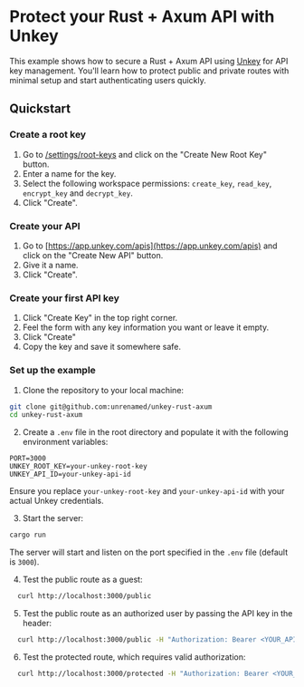 # Protect your Rust + Axum API with Unkey

This example shows how to secure a Rust + Axum API using [Unkey](https://www.unkey.com/) for API key management. You'll learn how to protect public and private routes with minimal setup and start authenticating users quickly.

## Quickstart

### Create a root key

1. Go to [/settings/root-keys](https://app.unkey.com/settings/root-key) and click on the "Create New Root Key" button.
2. Enter a name for the key.
3. Select the following workspace permissions: `create_key`, `read_key`, `encrypt_key` and `decrypt_key`.
4. Click "Create".

### Create your API

1. Go to [https://app.unkey.com/apis](https://app.unkey.com/apis) and click on the "Create New API" button.
2. Give it a name.
3. Click "Create".

### Create your first API key

1. Click "Create Key" in the top right corner.
2. Feel the form with any key information you want or leave it empty.
3. Click "Create"
4. Copy the key and save it somewhere safe.

### Set up the example

1. Clone the repository to your local machine:

```bash
git clone git@github.com:unrenamed/unkey-rust-axum
cd unkey-rust-axum
```

2. Create a `.env` file in the root directory and populate it with the following environment variables:

```env
PORT=3000
UNKEY_ROOT_KEY=your-unkey-root-key
UNKEY_API_ID=your-unkey-api-id
```

Ensure you replace `your-unkey-root-key` and `your-unkey-api-id` with your actual Unkey credentials.

3. Start the server:

```bash
cargo run
```

The server will start and listen on the port specified in the `.env` file (default is `3000`).

4. Test the public route as a guest:

```bash
  curl http://localhost:3000/public
```

5. Test the public route as an authorized user by passing the API key in the header:

```bash
  curl http://localhost:3000/public -H "Authorization: Bearer <YOUR_API_KEY>"
```

6. Test the protected route, which requires valid authorization:

```bash
  curl http://localhost:3000/protected -H "Authorization: Bearer <YOUR_API_KEY>"
```
